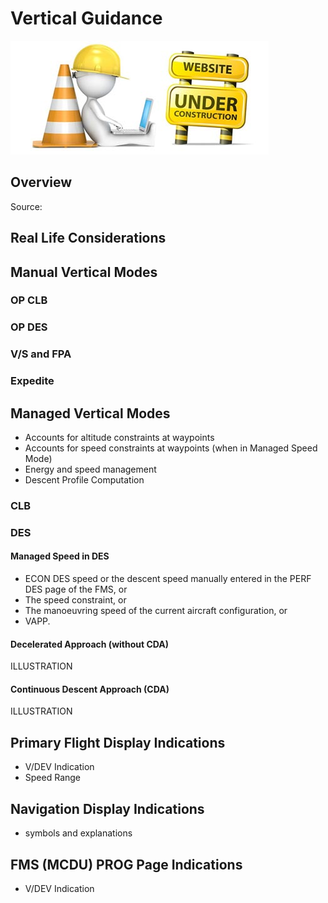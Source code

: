 # Vertical Guidance

![](../../../assets/UnderConstruction.jpg)

## Overview

Source: [](https://safetyfirst.airbus.com/control-your-speed-during-descent-approach-and-landing/)

## Real Life Considerations

## Manual Vertical Modes

### OP CLB

### OP DES

### V/S and FPA

### Expedite

## Managed Vertical Modes

- Accounts for altitude constraints at waypoints
- Accounts for speed constraints at waypoints (when in Managed Speed Mode)
- Energy and speed management
- Descent Profile Computation

### CLB

### DES

#### Managed Speed in DES

- ECON DES speed or the descent speed manually entered in the PERF DES page of the FMS, or
- The speed constraint, or
- The manoeuvring speed of the current aircraft configuration, or
- VAPP.

#### Decelerated Approach (without CDA)

ILLUSTRATION

#### Continuous Descent Approach (CDA)

ILLUSTRATION

## Primary Flight Display Indications

- V/DEV Indication
- Speed Range 

## Navigation Display Indications

- symbols and explanations

## FMS (MCDU) PROG Page Indications

- V/DEV Indication
